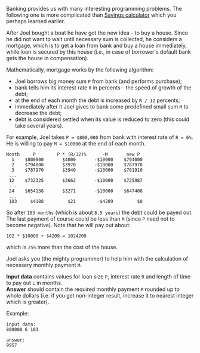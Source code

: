 <!-- #Mortgage Calculator -->
Banking provides us with many interesting programming problems. The following one is more complicated than
[Savings calculator](./savings-calculator) which you perhaps learned earlier.

After Joel bought a boat he have got the new idea - to buy a house. Since he did not want to wait until
necessary sum is collected, he considers a mortgage, which is to get a loan from bank and buy a house immediately,
while loan is secured by this house (i.e., in case of borrower's default bank gets the house in compensation).

Mathematically, mortgage works by the following algorithm:

- Joel borrows big money sum `P` from bank (and performs purchase);
- bank tells him its interest rate `R` in percents - the speed of growth of the debt;
- at the end of each month the debt is increased by `R / 12` percents;
- immediately after it Joel gives to bank some predefined small sum `M` to decrease the debt;
- debt is considered settled when its value is reduced to zero (this could take several years).

For example, Joel takes `P = $800,000` from bank with interest rate of `R = 6%`. He is willing to pay `M = $10000` at
the end of each month.

    Month     P        P * (R/12)%      -M       new P
      1    $800000       $4000       -$10000    $794000
      2    $794000       $3970       -$10000    $787970
      3    $787970       $3940       -$10000    $781910
	 ...
     12    $732325       $3662       -$10000    $725987
	 ...
     24    $654138       $3271       -$10000    $647408
	 ...
	 103     $4188         $21        -$4209         $0

So after `103 months` (which is about `8.5 years`) the debt could be payed out. The last payment of course
could be less than `M` (since `P` need not to become negative). Note that he will pay out about:

    102 * $10000 + $4209 = 1024209

which is `25%` more than the cost of the house.

Joel asks you (the mighty programmer) to help him with the calculation of necessary monthly payment `M`.

**Input data** contains values for loan size `P`, interest rate `R` and length of time to pay out `L` in months.  
**Answer** should contain the required monthly payment `M` rounded up to whole dollars (i.e. if you get non-integer
result, increase it to nearest integer which is greater).

Example:

    input data:
	800000 6 103
	
	answer:
	9957